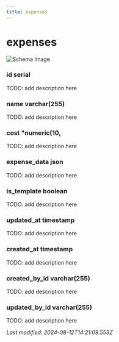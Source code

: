 ```yaml
---
title: expenses
---
```


# expenses

![Schema Image](/img/schema/expenses.svg)

### id serial
TODO: add description here

### name varchar(255)
TODO: add description here

### cost "numeric(10,
TODO: add description here

### expense_data json
TODO: add description here

### is_template boolean
TODO: add description here

### updated_at timestamp
TODO: add description here

### created_at timestamp
TODO: add description here

### created_by_id varchar(255)
TODO: add description here

### updated_by_id varchar(255)
TODO: add description here


_Last modified: 2024-08-12T14:21:09.553Z_
